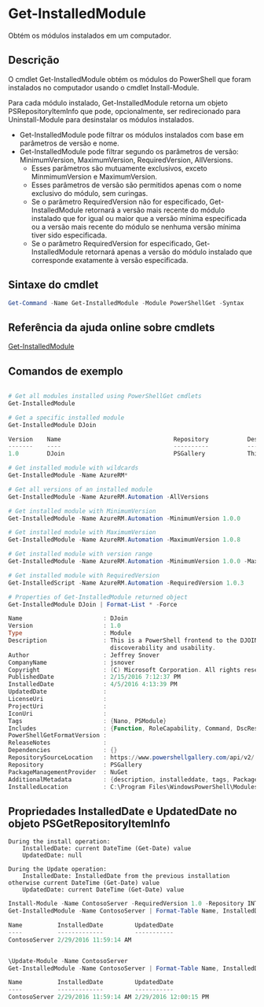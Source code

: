 # Get-InstalledModule

Obtém os módulos instalados em um computador.

## Descrição

O cmdlet Get-InstalledModule obtém os módulos do PowerShell que foram instalados no computador usando o cmdlet Install-Module.

Para cada módulo instalado, Get-InstalledModule retorna um objeto PSRepositoryItemInfo que pode, opcionalmente, ser redirecionado para Uninstall-Module para desinstalar os módulos instalados.

- Get-InstalledModule pode filtrar os módulos instalados com base em parâmetros de versão e nome.
- Get-InstalledModule pode filtrar segundo os parâmetros de versão: MinimumVersion, MaximumVersion, RequiredVersion, AllVersions.
  - Esses parâmetros são mutuamente exclusivos, exceto MinmimumVersion e MaximumVersion.
  - Esses parâmetros de versão são permitidos apenas com o nome exclusivo do módulo, sem curingas.
  - Se o parâmetro RequiredVersion não for especificado, Get-InstalledModule retornará a versão mais recente do módulo instalado que for igual ou maior que a versão mínima especificada ou a versão mais recente do módulo se nenhuma versão mínima tiver sido especificada. 
  - Se o parâmetro RequiredVersion for especificado, Get-InstalledModule retornará apenas a versão do módulo instalado que corresponde exatamente à versão especificada.

## Sintaxe do cmdlet
```powershell
Get-Command -Name Get-InstalledModule -Module PowerShellGet -Syntax
```

## Referência da ajuda online sobre cmdlets

[Get-InstalledModule](http://go.microsoft.com/fwlink/?LinkId=526863)

## Comandos de exemplo

```powershell

# Get all modules installed using PowerShellGet cmdlets
Get-InstalledModule

# Get a specific installed module
Get-InstalledModule DJoin

Version    Name                                Repository           Description
-------    ----                                ----------           -----------
1.0        DJoin                               PSGallery            This is a PowerShell frontend to the DJOIN.exe c...

# Get installed module with wildcards
Get-InstalledModule -Name AzureRM*

# Get all versions of an installed module
Get-InstalledModule -Name AzureRM.Automation -AllVersions

# Get installed module with MinimumVersion
Get-InstalledModule -Name AzureRM.Automation -MinimumVersion 1.0.0

# Get installed module with MaximumVersion
Get-InstalledModule -Name AzureRM.Automation -MaximumVersion 1.0.8

# Get installed module with version range
Get-InstalledModule -Name AzureRM.Automation -MinimumVersion 1.0.0 -MaximumVersion 1.0.8

# Get installed module with RequiredVersion
Get-InstalledScript -Name AzureRM.Automation -RequiredVersion 1.0.3

# Properties of Get-InstalledModule returned object
Get-InstalledModule DJoin | Format-List * -Force

Name                       : DJoin
Version                    : 1.0
Type                       : Module
Description                : This is a PowerShell frontend to the DJOIN.exe command which provides better
                             discoverability and usability.
Author                     : Jeffrey Snover
CompanyName                : jsnover
Copyright                  : (C) Microsoft Corporation. All rights reserved.
PublishedDate              : 2/15/2016 7:12:37 PM
InstalledDate              : 4/5/2016 4:13:39 PM
UpdatedDate                :
LicenseUri                 :
ProjectUri                 :
IconUri                    :
Tags                       : {Nano, PSModule}
Includes                   : {Function, RoleCapability, Command, DscResource...}
PowerShellGetFormatVersion :
ReleaseNotes               :
Dependencies               : {}
RepositorySourceLocation   : https://www.powershellgallery.com/api/v2/
Repository                 : PSGallery
PackageManagementProvider  : NuGet
AdditionalMetadata         : {description, installeddate, tags, PackageManagementProvider...}
InstalledLocation          : C:\Program Files\WindowsPowerShell\Modules\DJoin\1.0

```



## Propriedades InstalledDate e UpdatedDate no objeto PSGetRepositoryItemInfo

    During the install operation:
        InstalledDate: current DateTime (Get-Date) value
        UpdatedDate: null

    During the Update operation:
        InstalledDate: InstalledDate from the previous installation otherwise current DateTime (Get-Date) value
        UpdatedDate: current DateTime (Get-Date) value

```powershell
Install-Module -Name ContosoServer -RequiredVersion 1.0 -Repository INT
Get-InstalledModule -Name ContosoServer | Format-Table Name, InstalledDate, UpdatedDate

Name          InstalledDate         UpdatedDate
----          -------------         -----------
ContosoServer 2/29/2016 11:59:14 AM


\Update-Module -Name ContosoServer
Get-InstalledModule -Name ContosoServer | Format-Table Name, InstalledDate, UpdatedDate

Name          InstalledDate         UpdatedDate
----          -------------         -----------
ContosoServer 2/29/2016 11:59:14 AM 2/29/2016 12:00:15 PM
```

<!--HONumber=Aug16_HO3-->


